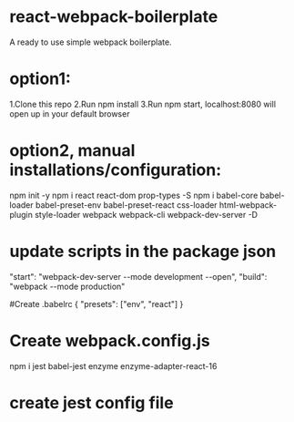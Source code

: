 # react-webpack-boilerplate
A ready to use simple webpack boilerplate.

# option1:
1.Clone this repo
2.Run npm install
3.Run npm start, localhost:8080 will open up in your default browser

# option2, manual installations/configuration:
npm init -y
npm i react react-dom prop-types -S
npm i babel-core babel-loader babel-preset-env babel-preset-react css-loader html-webpack-plugin style-loader webpack webpack-cli webpack-dev-server -D

# update scripts in the package json
"start": "webpack-dev-server --mode development --open",
"build": "webpack --mode production"

#Create .babelrc
{
  "presets": ["env", "react"]
}

# Create webpack.config.js

npm i jest babel-jest enzyme enzyme-adapter-react-16

# create jest config file

